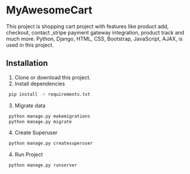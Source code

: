 
# MyAwesomeCart

This project is shopping cart project with features like product add, checkout, contact ,stripe payment gateway integration, product track and much more. Python, Django, HTML, CSS, Bootstrap, JavaScript, AJAX, is used in this project.

 


## Installation

1. Clone or download this project.
2. Install dependencies

```bash
 pip install -r requirements.txt
```
3. Migrate data 
```bash
 python manage.py makemigrations
 python manage.py migrate
```
4. Create Superuser
```bash
 python manage.py createsuperuser
```
4. Run Project
```bash
 python manage.py runserver
```


    
